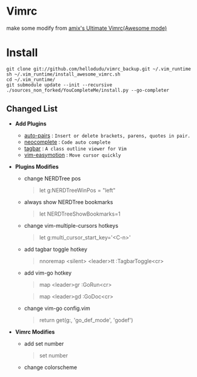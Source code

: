 # Vimrc

make some modify from [amix's Ultimate Vimrc(Awesome mode)](https://github.com/amix/vimrc)

# Install

    git clone git://github.com/hellodudu/vimrc_backup.git ~/.vim_runtime
	sh ~/.vim_runtime/install_awesome_vimrc.sh
    cd ~/.vim_runtime/
    git submodule update --init --recursive
    ./sources_non_forked/YouCompleteMe/install.py --go-completer

## Changed List

* **Add Plugins**
    * [auto-pairs](https://github.com/jiangmiao/auto-pairs) :
    ``
    Insert or delete brackets, parens, quotes in pair.
    ``
    * [neocomplete](https://github.com/Shougo/neocomplete) :
    ``
    Code auto complete
    ``
    * [tagbar](https://github.com/majutsushi/tagbar) :
    ``
    A class outline viewer for Vim
    ``
    * [vim-easymotion](https://github.com/easymotion/vim-easymotion) :
    ``
    Move cursor quickly
    ``

* **Plugins Modifies**
    * change NERDTree pos 
        >let g:NERDTreeWinPos = "left"

    * always show NERDTree bookmarks 
        >let NERDTreeShowBookmarks=1

    * change vim-multiple-cursors hotkeys
        >let g:multi_cursor_start_key='\<C-n\>'

    * add tagbar toggle hotkey
        >nnoremap \<silent\> \<leader\>tt :TagbarToggle\<cr\>

    * add vim-go hotkey
        >map \<leader\>gr :GoRun\<cr\>

        >map \<leader\>gd :GoDoc\<cr\>

    * change vim-go config.vim
        >return get(g:, 'go_def_mode', 'godef')

* **Vimrc Modifies**
    * add set number
        >set number

    * change colorscheme

